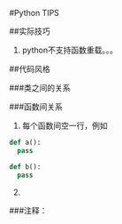 #Python TIPS

##实际技巧
1.  python不支持函数重载。。。

##代码风格

###类之间的关系

###函数间关系
1.  每个函数间空一行，例如

  ```python
  def a():
    pass

  def b():
    pass
  ```

2.  

###注释：
